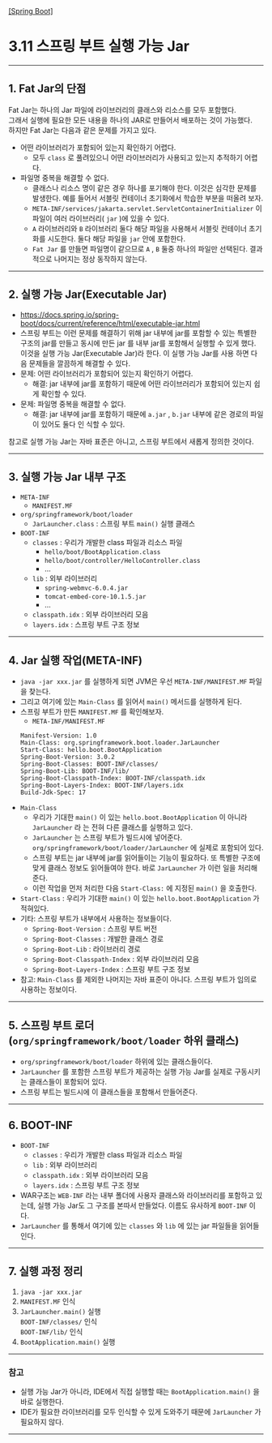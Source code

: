 <nav>
    <a href="../.." target="_blank">[Spring Boot]</a>
</nav>


# 3.11 스프링 부트 실행 가능 Jar

---

## 1. Fat Jar의 단점
Fat Jar는 하나의 Jar 파일에 라이브러리의 클래스와 리소스를 모두 포함했다.  
그래서 실행에 필요한 모든 내용을 하나의 JAR로 만들어서 배포하는 것이 가능했다.  
하지만 Fat Jar는 다음과 같은 문제를 가지고 있다.  

- 어떤 라이브러리가 포함되어 있는지 확인하기 어렵다.
  - 모두 `class` 로 풀려있으니 어떤 라이브러리가 사용되고 있는지 추적하기 어렵다.
- 파일명 중복을 해결할 수 없다.
  - 클래스나 리소스 명이 같은 경우 하나를 포기해야 한다. 이것은 심각한 문제를 발생한다. 예를 들어서
  서블릿 컨테이너 초기화에서 학습한 부분을 떠올려 보자.
  - `META-INF/services/jakarta.servlet.ServletContainerInitializer` 이 파일이
  여러 라이브러리( `jar` )에 있을 수 있다.
  - `A` 라이브러리와 `B` 라이브러리 둘다 해당 파일을 사용해서 서블릿 컨테이너 초기화를 시도한다. 둘다
  해당 파일을 `jar` 안에 포함한다.
  - `Fat Jar` 를 만들면 파일명이 같으므로 `A` , `B` 둘중 하나의 파일만 선택된다. 결과적으로 나머지는
  정상 동작하지 않는다.

---

## 2. 실행 가능 Jar(Executable Jar)
- https://docs.spring.io/spring-boot/docs/current/reference/html/executable-jar.html
- 스프링 부트는 이런 문제를 해결하기 위해 jar 내부에 jar를 포함할 수 있는 특별한 구조의 jar를 만들고 동시에 만든 jar
를 내부 jar를 포함해서 실행할 수 있게 했다. 이것을 실행 가능 Jar(Executable Jar)라 한다. 이 실행 가능 Jar를 사용
하면 다음 문제들을 깔끔하게 해결할 수 있다.
- 문제: 어떤 라이브러리가 포함되어 있는지 확인하기 어렵다.
  - 해결: jar 내부에 jar를 포함하기 때문에 어떤 라이브러리가 포함되어 있는지 쉽게 확인할 수 있다.
- 문제: 파일명 중복을 해결할 수 없다.
  - 해결: jar 내부에 jar를 포함하기 때문에 `a.jar` , `b.jar` 내부에 같은 경로의 파일이 있어도 둘다 인
  식할 수 있다.

참고로 실행 가능 Jar는 자바 표준은 아니고, 스프링 부트에서 새롭게 정의한 것이다.

---

## 3. 실행 가능 Jar 내부 구조
- `META-INF`
  - `MANIFEST.MF`
- `org/springframework/boot/loader`
  - `JarLauncher.class` : 스프링 부트 `main()` 실행 클래스
- `BOOT-INF`
  - `classes` : 우리가 개발한 class 파일과 리소스 파일
    - `hello/boot/BootApplication.class`
    - `hello/boot/controller/HelloController.class`
    - ...
  - `lib` : 외부 라이브러리
    - `spring-webmvc-6.0.4.jar`
    - `tomcat-embed-core-10.1.5.jar`
    - ...
  - `classpath.idx` : 외부 라이브러리 모음
  - `layers.idx` : 스프링 부트 구조 정보

---

## 4. Jar 실행 작업(META-INF)
- `java -jar xxx.jar` 를 실행하게 되면 JVM은 우선 `META-INF/MANIFEST.MF` 파일을 찾는다.
- 그리고 여기에 있는 `Main-Class` 를 읽어서 `main()` 메서드를 실행하게 된다.
- 스프링 부트가 만든 `MANIFEST.MF` 를 확인해보자.
    - `META-INF/MANIFEST.MF`
    ```
    Manifest-Version: 1.0
    Main-Class: org.springframework.boot.loader.JarLauncher
    Start-Class: hello.boot.BootApplication
    Spring-Boot-Version: 3.0.2
    Spring-Boot-Classes: BOOT-INF/classes/
    Spring-Boot-Lib: BOOT-INF/lib/
    Spring-Boot-Classpath-Index: BOOT-INF/classpath.idx
    Spring-Boot-Layers-Index: BOOT-INF/layers.idx
    Build-Jdk-Spec: 17
    ```
- `Main-Class`
  - 우리가 기대한 `main()` 이 있는 `hello.boot.BootApplication` 이 아니라 `JarLauncher` 라
  는 전혀 다른 클래스를 실행하고 있다.
  - `JarLauncher` 는 스프링 부트가 빌드시에 넣어준다. `org/springframework/boot/loader/JarLauncher` 에 실제로 포함되어 있다.
  - 스프링 부트는 jar 내부에 jar를 읽어들이는 기능이 필요하다. 또 특별한 구조에 맞게 클래스 정보도 읽어들여야 한다. 바로 `JarLauncher` 가 이런 일을 처리해준다.
  - 이런 작업을 먼저 처리한 다음 `Start-Class:` 에 지정된 `main()` 을 호출한다.
- `Start-Class` : 우리가 기대한 `main()` 이 있는 `hello.boot.BootApplication` 가 적혀있다.
- 기타: 스프링 부트가 내부에서 사용하는 정보들이다.
  - `Spring-Boot-Version` : 스프링 부트 버전
  - `Spring-Boot-Classes` : 개발한 클래스 경로
  - `Spring-Boot-Lib` : 라이브러리 경로
  - `Spring-Boot-Classpath-Index` : 외부 라이브러리 모음
  - `Spring-Boot-Layers-Index` : 스프링 부트 구조 정보
- 참고: `Main-Class` 를 제외한 나머지는 자바 표준이 아니다. 스프링 부트가 임의로 사용하는 정보이다.

---

## 5. 스프링 부트 로더(`org/springframework/boot/loader` 하위 클래스)
- `org/springframework/boot/loader` 하위에 있는 클래스들이다.
- `JarLauncher` 를 포함한 스프링 부트가 제공하는 실행 가능 Jar를 실제로 구동시키는 클래스들이 포함되어 있다.
- 스프링 부트는 빌드시에 이 클래스들을 포함해서 만들어준다.

---

## 6. BOOT-INF
- `BOOT-INF`
  - `classes` : 우리가 개발한 class 파일과 리소스 파일
  - `lib` : 외부 라이브러리
  - `classpath.idx` : 외부 라이브러리 모음
  - `layers.idx` : 스프링 부트 구조 정보
- WAR구조는 `WEB-INF` 라는 내부 폴더에 사용자 클래스와 라이브러리를 포함하고 있는데, 실행 가능 Jar도
그 구조를 본따서 만들었다. 이름도 유사하게 `BOOT-INF` 이다.
- `JarLauncher` 를 통해서 여기에 있는 `classes` 와 `lib` 에 있는 jar 파일들을 읽어들인다.

---

## 7. 실행 과정 정리
1. `java -jar xxx.jar`
2. `MANIFEST.MF` 인식
3. `JarLauncher.main()` 실행  
   `BOOT-INF/classes/` 인식  
   `BOOT-INF/lib/` 인식  
4. `BootApplication.main()` 실행

---

### 참고
- 실행 가능 Jar가 아니라, IDE에서 직접 실행할 때는 `BootApplication.main()` 을 바로 실행한다.
- IDE가 필요한 라이브러리를 모두 인식할 수 있게 도와주기 때문에 `JarLauncher` 가 필요하지 않다.

---
